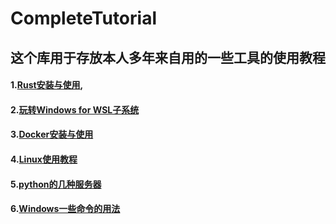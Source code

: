 # CompleteTutorial
## 这个库用于存放本人多年来自用的一些工具的使用教程
#### 1.[Rust安装与使用](https://github.com/zjwztttt/CompleteTutorial/blob/main/Rust%E5%AE%89%E8%A3%85%E4%B8%8E%E4%BD%BF%E7%94%A8.md),
#### 2.[玩转Windows for WSL子系统](https://github.com/zjwztttt/CompleteTutorial/blob/main/%E7%8E%A9%E8%BD%ACWSL%E5%AD%90%E7%B3%BB%E7%BB%9F.md)
#### 3.[Docker安装与使用](https://github.com/zjwztttt/CompleteTutorial/blob/main/Docker%E5%AE%89%E8%A3%85%E4%B8%8E%E4%BD%BF%E7%94%A8.md)
#### 4.[Linux使用教程](https://github.com/zjwztttt/CompleteTutorial/blob/main/Linux%E4%BD%BF%E7%94%A8%E6%95%99%E7%A8%8B.md)
#### 5.[python的几种服务器](https://github.com/zjwztttt/CompleteTutorial/blob/main/python%E7%9A%84%E5%87%A0%E7%A7%8D%E6%9C%8D%E5%8A%A1%E5%99%A8.md)
#### 6.[Windows一些命令的用法](https://github.com/zjwztttt/CompleteTutorial/blob/main/Windows%E7%9A%84%E4%B8%80%E4%BA%9B%E5%91%BD%E4%BB%A4%E7%9A%84%E7%94%A8%E6%B3%95.md)

